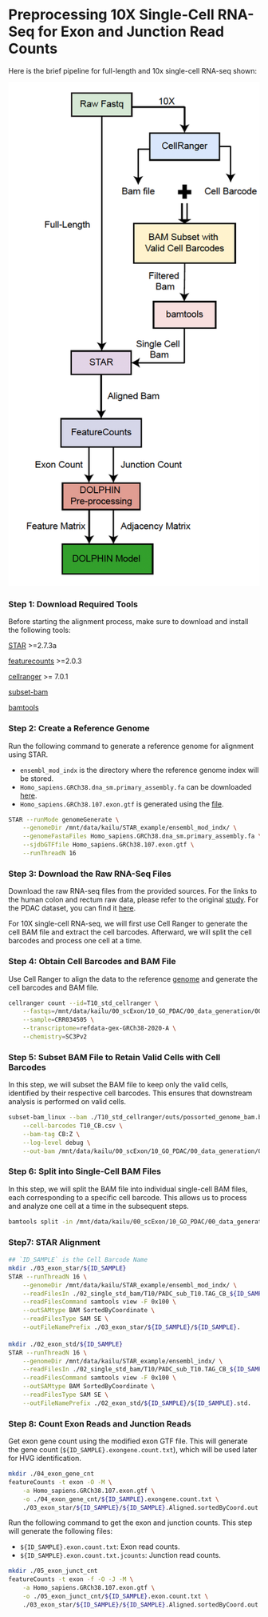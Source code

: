 # Preprocessing 10X Single-Cell RNA-Seq for Exon and Junction Read Counts

Here is the brief pipeline for full-length and 10x single-cell RNA-seq shown:

<img title="preprocess pipeline" alt="Alt text" src="preprocess_pipeline.png" />

### Step 1: Download Required Tools

Before starting the alignment process, make sure to download and install the following tools:

[STAR](https://github.com/alexdobin/STAR) >=2.7.3a

[featurecounts](https://sourceforge.net/projects/subread/files/subread-2.0.8/) >=2.0.3

[cellranger](https://www.10xgenomics.com/support/software/cell-ranger/latest/tutorials/cr-tutorial-in) >= 7.0.1

[subset-bam](https://github.com/10XGenomics/subset-bam)

[bamtools](https://github.com/pezmaster31/bamtools)
### Step 2: Create a Reference Genome

Run the following command to generate a reference genome for alignment using STAR. 
- `ensembl_mod_indx` is the directory where the reference genome index will be stored.
- `Homo_sapiens.GRCh38.dna_sm.primary_assembly.fa` can be downloaded [here](https://ftp.ensembl.org/pub/release-113/fasta/homo_sapiens/dna/).
- `Homo_sapiens.GRCh38.107.exon.gtf` is generated using the [file](./step0_generate_exon_gtf.ipynb).


```bash
STAR --runMode genomeGenerate \
    --genomeDir /mnt/data/kailu/STAR_example/ensembl_mod_indx/ \
    --genomeFastaFiles Homo_sapiens.GRCh38.dna_sm.primary_assembly.fa \
    --sjdbGTFfile Homo_sapiens.GRCh38.107.exon.gtf \
    --runThreadN 16
```

### Step 3: Download the Raw RNA-Seq Files

Download the raw RNA-seq files from the provided sources. For the links to the human colon and rectum raw data, please refer to the original [study](https://rupress.org/jem/article/217/2/e20191130/132578/Single-cell-transcriptome-analysis-reveals). For the PDAC dataset, you can find it [here](https://www.nature.com/articles/s41422-019-0195-y).

For 10X single-cell RNA-seq, we will first use Cell Ranger to generate the cell BAM file and extract the cell barcodes. Afterward, we will split the cell barcodes and process one cell at a time.

### Step 4: Obtain Cell Barcodes and BAM File

Use Cell Ranger to align the data to the reference [genome](https://www.10xgenomics.com/support/software/cell-ranger/downloads) and generate the cell barcodes and BAM file.

```bash
cellranger count --id=T10_std_cellranger \
    --fastqs=/mnt/data/kailu/00_scExon/10_GO_PDAC/00_data_generation/00_raw/T10/ \
    --sample=CRR034505 \
    --transcriptome=refdata-gex-GRCh38-2020-A \
    --chemistry=SC3Pv2
```

### Step 5: Subset BAM File to Retain Valid Cells with Cell Barcodes

In this step, we will subset the BAM file to keep only the valid cells, 
identified by their respective cell barcodes. 
This ensures that downstream analysis is performed on valid cells.

```bash
subset-bam_linux --bam ./T10_std_cellranger/outs/possorted_genome_bam.bam \
    --cell-barcodes T10_CB.csv \
    --bam-tag CB:Z \
    --log-level debug \
    --out-bam /mnt/data/kailu/00_scExon/10_GO_PDAC/00_data_generation/02_single_std_bam/T10/PADC_sub_T10.bam

```

### Step 6: Split into Single-Cell BAM Files
In this step, we will split the BAM file into individual single-cell BAM files, each corresponding to a specific cell barcode. This allows us to process and analyze one cell at a time in the subsequent steps.

```bash
bamtools split -in /mnt/data/kailu/00_scExon/10_GO_PDAC/00_data_generation/02_single_std_bam/T10/PADC_sub_T10.bam -tag CB
```

### Step7: STAR Alignment 
```bash
## `ID_SAMPLE` is the Cell Barcode Name
mkdir ./03_exon_star/${ID_SAMPLE}
STAR --runThreadN 16 \
    --genomeDir /mnt/data/kailu/STAR_example/ensembl_mod_indx/ \
    --readFilesIn ./02_single_std_bam/T10/PADC_sub_T10.TAG_CB_${ID_SAMPLE}.bam \
    --readFilesCommand samtools view -F 0x100 \
    --outSAMtype BAM SortedByCoordinate \
    --readFilesType SAM SE \
    --outFileNamePrefix ./03_exon_star/${ID_SAMPLE}/${ID_SAMPLE}.

mkdir ./02_exon_std/${ID_SAMPLE}
STAR --runThreadN 16 \
    --genomeDir /mnt/data/kailu/STAR_example/ensembl_indx/ \
    --readFilesIn ./02_single_std_bam/T10/PADC_sub_T10.TAG_CB_${ID_SAMPLE}.bam \
    --readFilesCommand samtools view -F 0x100 \
    --outSAMtype BAM SortedByCoordinate \
    --readFilesType SAM SE \
    --outFileNamePrefix ./02_exon_std/${ID_SAMPLE}/${ID_SAMPLE}.std.
```

### Step 8: Count Exon Reads and Junction Reads

Get exon gene count using the modified exon GTF file. This will generate the gene count (`${ID_SAMPLE}.exongene.count.txt`), which will be used later for HVG identification.

```bash
mkdir ./04_exon_gene_cnt
featureCounts -t exon -O -M \
    -a Homo_sapiens.GRCh38.107.exon.gtf \
    -o ./04_exon_gene_cnt/${ID_SAMPLE}.exongene.count.txt \
    ./03_exon_star/${ID_SAMPLE}/${ID_SAMPLE}.Aligned.sortedByCoord.out.bam
```

Run the following command to get the exon and junction counts. This step will generate the following files:
- `${ID_SAMPLE}.exon.count.txt`: Exon read counts.
- `${ID_SAMPLE}.exon.count.txt.jcounts`: Junction read counts.

```bash
mkdir ./05_exon_junct_cnt
featureCounts -t exon -f -O -J -M \
    -a Homo_sapiens.GRCh38.107.exon.gtf \
    -o ./05_exon_junct_cnt/${ID_SAMPLE}.exon.count.txt \
    ./03_exon_star/${ID_SAMPLE}/${ID_SAMPLE}.Aligned.sortedByCoord.out.bam
```